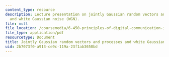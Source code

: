 ```yaml
---
content_type: resource
description: Lecture presentation on jointly Gaussian random vectors and processes,
  and white Gaussian noise (WGN).
file: null
file_location: /coursemedia/6-450-principles-of-digital-communication-i-fall-2009/2b7073f0a913ce9c119a23f1ab3658bd_MIT6_450F09_slide14.pdf
file_type: application/pdf
resourcetype: Document
title: Jointly Gaussian random vectors and processes and white Gaussian noise (WGN)
uid: 2b7073f0-a913-ce9c-119a-23f1ab3658bd
---
```


